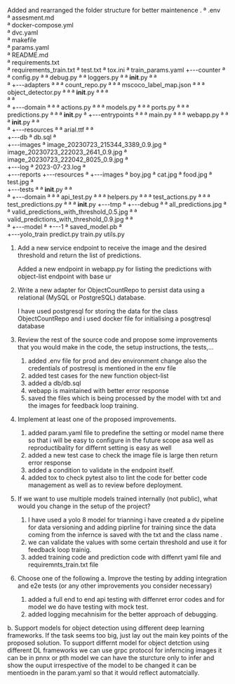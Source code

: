 Added and rearranged the folder structure for better maintenence .
ª   .env                                        
ª   assesment.md                                
ª   docker-compose.yml                          
ª   dvc.yaml                                   
ª   makefile                                    
ª   params.yaml                                
ª   README.md                                  
ª   requirements.txt                           
ª   requirements_train.txt
ª   test.txt
ª   tox.ini
ª   train_params.yaml
+---counter
ª   ª   config.py
ª   ª   debug.py
ª   ª   loggers.py
ª   ª   __init__.py
ª   ª   
ª   +---adapters
ª   ª   ª   count_repo.py
ª   ª   ª   mscoco_label_map.json
ª   ª   ª   object_detector.py
ª   ª   ª   __init__.py
ª   ª   ª   
ª   ª           
ª   +---domain
ª   ª   ª   actions.py
ª   ª   ª   models.py
ª   ª   ª   ports.py
ª   ª   ª   predictions.py
ª   ª   ª   __init__.py
ª   +---entrypoints
ª   ª   ª   main.py
ª   ª   ª   webapp.py
ª   ª   ª   __init__.py
ª   ª           
ª   +---resources
ª   ª       arial.ttf
ª   ª       
+---db
ª       db.sql
ª       
+---images
ª       image_20230723_215344_3389_0.9.jpg
ª       image_20230723_222023_2641_0.9.jpg
ª       image_20230723_222042_8025_0.9.jpg
ª       
+---log
ª       2023-07-23.log
ª       
+---reports
+---resources
ª   +---images
ª           boy.jpg
ª           cat.jpg
ª           food.jpg
ª           test.jpg
ª           
+---tests
ª   ª   __init__.py
ª   ª   
ª   +---domain
ª   ª   ª   api_test.py
ª   ª   ª   helpers.py
ª   ª   ª   test_actions.py
ª   ª   ª   test_predictions.py
ª   ª   ª   __init__.py
+---tmp
ª   +---debug
ª   ª       all_predictions.jpg
ª   ª       valid_predictions_with_threshold_0.5.jpg
ª   ª       valid_predictions_with_threshold_0.9.jpg
ª   ª       
ª   +---model
ª       +---1
ª               saved_model.pb
ª               
+---yolo_train
        predict.py
        train.py
        utils.py
        



1. Add a new service endpoint to receive the image and the desired threshold and return
the list of predictions.

    Added a new endpoint in webapp.py for listing the predictions with object-list endpoint with base ur 


2. Write a new adapter for ObjectCountRepo to persist data using a relational (MySQL or
PostgreSQL) database.

    I have used postgresql for storing the data for the class ObjectCountRepo and i used docker file for initialising a posgtresql database 


3. Review the rest of the source code and propose some improvements that you would
make in the code, the setup instructions, the tests,...

    1. added .env file for prod and dev environment change also the credentials of postresql is mentioned in the env file
    2. added test cases for the new function object-list 
    3. added a db/db.sql
    4. webapp is maintained with better error response 
    5. saved the files which is being processed by the model with txt and the images for feedback loop training.


4. Implement at least one of the proposed improvements.
    1. added param.yaml file to predefine the setting or model name there so that i will be easy to configure in the future scope asa well as reproductibality for differnt setting is easy as well
    2. added a new test case to check the image file is large then return error response
    3. added a condition to validate in the endpoint itself.
    4. added tox to check pytest also to lint the code for better code management as well as to review before deployment.


5. If we want to use multiple models trained internally (not public), what would you change
in the setup of the project?
    1. I have used a yolo 8 model for trianning i have created a dv pipeline for data versioning and adding piprline for training 
    since the data coming from the infernce is saved with the txt and the class name .
    2. we can validate the values with some certain threshold and use it for feedback loop trainig.
    3. added training code and prediction code with diffenrt yaml file and requiremnts_train.txt file 

6. Choose one of the following
a. Improve the testing by adding integration and e2e tests (or any other
improvements you consider necessary)
    1. added a full end to end api testing with diffenret error codes and for model we do have testing with mock test.
    2. added logging mecahnisim for the better approach of debugging.


b. Support models for object detection using different deep learning frameworks. If
the task seems too big, just lay out the main key points of the proposed solution.
    To support differnt model for object detction using different DL frameworks we can use grpc protocol for inferncing images it can be in pnnx or pth model we can have the sturcture only to infer and show the ouput irrespective of the model to be changed it can be mentioedn in the param.yaml 
    so that it would reflect automatcially.

